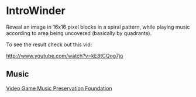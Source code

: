 # IntroWinder
Reveal an image in 16x16 pixel blocks in a spiral pattern, while playing music according to area being uncovered (basically by quadrants).

To see the result check out this vid:

http://www.youtube.com/watch?v=kE8tCQog7jo

## Music
[Video Game Music Preservation Foundation](www.vgmpf.com)
